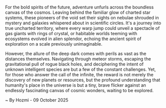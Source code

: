 
For the bold spirits of the future, adventure unfurls across the boundless canvas of the cosmos. Leaving behind the familiar glow of charted star systems, these pioneers of the void set their sights on nebulae shrouded in mystery and galaxies whispered about in scientific circles. It's a journey into true uncharted territory, where every warp jump could unveil a spectacle of gas giants with rings of crystal, or habitable worlds teeming with ecosystems evolved in alien splendor, echoing the ancient spirit of exploration on a scale previously unimaginable.

However, the allure of the deep dark comes with perils as vast as the distances themselves. Navigating through meteor storms, escaping the gravitational pull of rogue black holes, and deciphering the intent of unknown intelligent species are but a few of the constant challenges. Yet, for those who answer the call of the infinite, the reward is not merely the discovery of new planets or resources, but the profound understanding that humanity's place in the universe is but a tiny, brave flicker against an endlessly fascinating canvas of cosmic wonders, waiting to be explored.

~ By Hozmi - 09 October 2025
